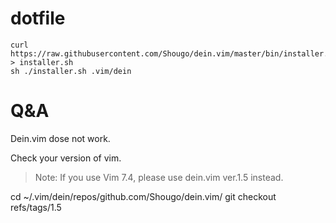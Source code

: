 # dotfile
```
curl https://raw.githubusercontent.com/Shougo/dein.vim/master/bin/installer.sh > installer.sh
sh ./installer.sh .vim/dein
```

# Q&A

Dein.vim dose not work.

Check your version of vim.
>Note: If you use Vim 7.4, please use dein.vim ver.1.5 instead.

cd ~/.vim/dein/repos/github.com/Shougo/dein.vim/
git checkout refs/tags/1.5
